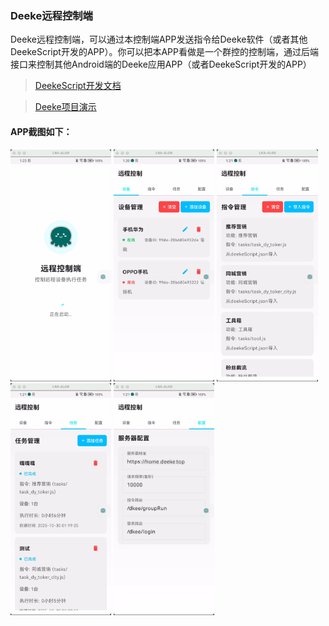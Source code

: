 ### Deeke远程控制端

Deeke远程控制端，可以通过本控制端APP发送指令给Deeke软件（或者其他DeekeScript开发的APP）。你可以把本APP看做是一个群控的控制端，通过后端接口来控制其他Android端的Deeke应用APP（或者DeekeScript开发的APP）

> [DeekeScript开发文档](https://doc.deeke.cn)

> [Deeke项目演示](https://github.com/deekeScript/ad-deeke)

#### APP截图如下：

<img src="./phonto/0.png" width="32%" />
<img src="./phonto/1.png" width="32%" />
<img src="./phonto/2.png" width="32%" />
<img src="./phonto/3.png" width="32%" />
<img src="./phonto/4.png" width="32%" />
